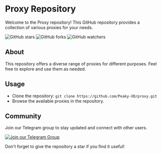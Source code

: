 # Proxy Repository

Welcome to the Proxy repository! This GitHub repository provides a collection of various proxies for your needs.

![GitHub stars](https://img.shields.io/github/stars/Peaky-XD/proxy?style=social) ![GitHub forks](https://img.shields.io/github/forks/Peaky-XD/proxy?style=social) ![GitHub watchers](https://img.shields.io/github/watchers/Peaky-XD/proxy?style=social)


## About
This repository offers a diverse range of proxies for different purposes. Feel free to explore and use them as needed.

## Usage
- Clone the repository: `git clone https://github.com/Peaky-XD/proxy.git`
- Browse the available proxies in the repository.


## Community
Join our Telegram group to stay updated and connect with other users.

[![Join our Telegram Group](https://img.shields.io/badge/Join%20Telegram-blue)](https://t.me/peaky_xd)

Don't forget to give the repository a star if you find it useful!
